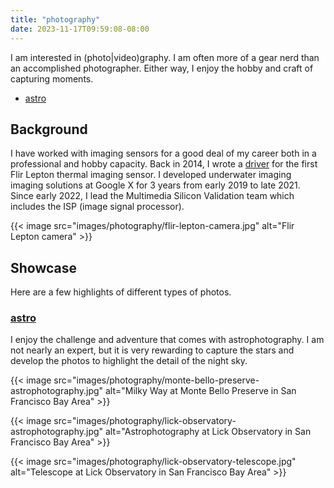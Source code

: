 ```yaml
---
title: "photography"
date: 2023-11-17T09:59:08-08:00
---
```


I am interested in (photo|video)graphy. I am often more of a gear nerd than an
accomplished photographer. Either way, I enjoy the hobby and craft of capturing
moments.

* [astro](/photography/astro)

## Background

I have worked with imaging sensors for a good deal of my career both in a
professional and hobby capacity. Back in 2014, I wrote a [driver](http://www.theresistornetwork.com/2014/11/flir-lepton-thermal-imaging-sensor.html)
for the first Flir Lepton thermal imaging sensor. I developed underwater imaging
imaging solutions at Google X for 3 years from early 2019 to late 2021. Since
early 2022, I lead the Multimedia Silicon Validation team which
includes the ISP (image signal processor).

{{< image src="images/photography/flir-lepton-camera.jpg"
    alt="Flir Lepton camera" >}}

## Showcase

Here are a few highlights of different types of photos.

### [astro](/photography/astro)

I enjoy the challenge and adventure that comes with astrophotography. I am not
nearly an expert, but it is very rewarding to capture the stars and develop
the photos to highlight the detail of the night sky.

{{< image src="images/photography/monte-bello-preserve-astrophotography.jpg"
    alt="Milky Way at Monte Bello Preserve in San Francisco Bay Area" >}}

{{< image src="images/photography/lick-observatory-astrophotography.jpg"
    alt="Astrophotography at Lick Observatory in San Francisco Bay Area" >}}

{{< image src="images/photography/lick-observatory-telescope.jpg"
    alt="Telescope at Lick Observatory in San Francisco Bay Area" >}}
